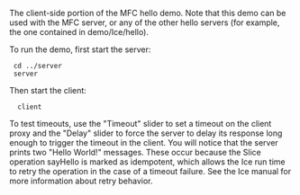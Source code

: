 The client-side portion of the MFC hello demo. Note that this demo can
be used with the MFC server, or any of the other hello servers (for 
example, the one contained in demo/Ice/hello).

To run the demo, first start the server:

     cd ../server
     server

Then start the client:

      client

To test timeouts, use the "Timeout" slider to set a timeout on the
client proxy and the "Delay" slider to force the server to delay its
response long enough to trigger the timeout in the client. You will
notice that the server prints two "Hello World!" messages. These
occur because the Slice operation sayHello is marked as idempotent,
which allows the Ice run time to retry the operation in the case of a
timeout failure. See the Ice manual for more information about retry
behavior.
